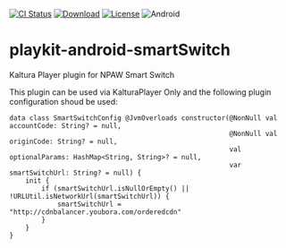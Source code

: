 [![CI Status](https://travis-ci.org/kaltura/playkit-android-smartSwitch.svg?branch=develop)](https://travis-ci.org/kaltura/playkit-android-smartSwitch)
[![Download](https://img.shields.io/maven-central/v/com.kaltura.playkit/smartswitchplugin?label=Download)](https://search.maven.org/artifact/com.kaltura.playkit/smartswitchplugin)
[![License](https://img.shields.io/badge/license-AGPLv3-black.svg)](https://github.com/kaltura/playkit-android-smartSwitch/blob/develop/LICENSE)
![Android](https://img.shields.io/badge/platform-android-green.svg)

# playkit-android-smartSwitch
Kaltura Player plugin for NPAW Smart Switch

This plugin can be used via KalturaPlayer Only and the following plugin configuration shoud be used:

```
data class SmartSwitchConfig @JvmOverloads constructor(@NonNull val accountCode: String? = null,
                                                       @NonNull val originCode: String? = null,
                                                       val optionalParams: HashMap<String, String>? = null,
                                                       var smartSwitchUrl: String? = null) {
    init {
        if (smartSwitchUrl.isNullOrEmpty() || !URLUtil.isNetworkUrl(smartSwitchUrl)) {
            smartSwitchUrl = "http://cdnbalancer.youbora.com/orderedcdn"
        }
    }
}
```

